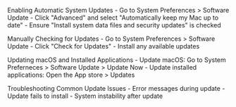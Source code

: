Enabling Automatic System Updates
    - Go to System Preferences > Software Update
    - Click "Advanced" and select "Automatically keep my Mac up to date"
    - Ensure "Install system data files and security updates" is checked

Manually Checking for Updates
    - Go to System Preferences > Software Update
    - Click "Check for Updates"
    - Install any available updates

Updating macOS and Installed Applications
    - Update macOS: Go to System Preferneces > Software Update > Update Now
    - Update installed applications: Open the App store > Updates

Troubleshooting Common Update Issues
    - Error messages during update
    - Update fails to install
    - System instability after update